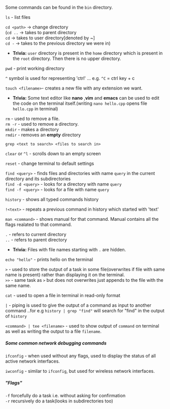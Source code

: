 Some commands can be found in the `bin` directory.

`ls` - list files

`cd <path>` -> change directory<br/>
(`cd ..` -> takes to parent directory<br/>
 `cd` -> takes to user directory[denoted by ~]<br/>
 `cd -` -> takes to the previous directory we were in)<br/>

- **Trivia:** `user` directory is present in the `home` directory which is present in the `root` directory. Then there is no upper directory.

`pwd` - print working directory

`^` symbol is used for representing 'ctrl'  ... e.g. `^C` = ctrl key + c

`touch <filename>`- creates a new file with any extension we want.

- **Trivia:** Some text editor like **nano** ,**vim** and **emacs** can be used to edit the code on the terminal itself.(writing `nano hello.cpp` opens file `hello.cpp` in terminal)

`rm` - used to remove a file.<br/>
`rm -r` - used to remove a directory.<br/>
`mkdir` - makes a directory<br/>
`rmdir` - removes an **empty** directory<br/>

`grep <text to search> <files to search in>`

`clear` or `^l` - scrolls down to an empty screen

`reset` - change terminal to default settings

`find <query>` - finds files and directories with name `query` in the current directory and its subdirectories<br/>
`find -d <query>` - looks for a directory with name `query`<br/>
`find -f <query>` - looks for a file with name `query`<br/>

`history` - shows all typed commands history

`!<text>` - repeats a previous command in history which started with 'text'

`man <command>` - shows manual for that command. Manual contains all the flags realated to that command.

`.` - refers to current directory<br/>
`..` - refers to parent directory<br/>

- **Trivia:** Files with file names starting with `.` are hidden.

`echo "hello"` - prints hello on the terminal

`>` - used to store the output of a task in some file(overwrites if file with same name is present) rather than displaying it on the terminal.<br/>
`>>` - same task as `>` but does not overwrites just appends to the file with the same name.<br/>

`cat` - used to open a file in terminal in read-only format

`|` - piping is used to give the output of a command as input to another command ..for e.g `history | grep "find"` will search for "find" in the output of `history`

`<command> | tee <filename>` - used to show output of `command` on terminal as well as writing the output to a file `filename`.<br/>

##### Some common network debugging commands <br/>
`ifconfig` - when used without any flags, used to display the status of all active network interfaces.<br/>

`iwconfig` - similar to `ifconfig`, but used for wireless network interfaces. <br/>

##### "Flags"

`-f` forcefully do a task i.e. without asking for confirmation<br/>
`-r` recursively do a task(looks in subdirectories too)
